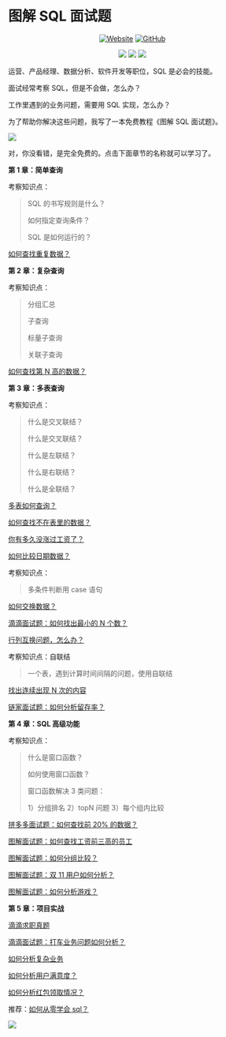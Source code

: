 # **图解 SQL 面试题**

<p align='center'>
<a href="https://houzidata.gitbook.io/sql/" target="_blank"><img alt="Website" src="https://img.shields.io/website?label=%E5%9C%A8%E7%BA%BF%E7%94%B5%E5%AD%90%E4%B9%A6&style=flat-square&down_color=blue&down_message=%E7%82%B9%E8%BF%99%E9%87%8C&up_color=blue&up_message=%E7%82%B9%E8%BF%99%E9%87%8C&url=https%3A%2F%2Flabuladong.gitee.io%2Falgo&logo=Gitea"></a>
<a href="https://github.com/houzidata/Graphical-SQL-interview-questions" target="_blank"><img alt="GitHub" src="https://img.shields.io/github/stars/houzidata/Graphical-SQL-interview-questions?label=Stars&style=flat-square&logo=GitHub"></a>
</p>

<p align='center'>
<a href="https://github.com/houzidata" target="_blank"><img src="https://img.shields.io/badge/作者-@猴子-000000.svg?style=flat-square&logo=GitHub"></a>
<a href="https://www.zhihu.com/people/houziliaorenwu" target="_blank"><img src="https://img.shields.io/badge/%E7%9F%A5%E4%B9%8E-@猴子-000000.svg?style=flat-square&logo=Zhihu"></a>
<a href="(https://mmbiz.qpic.cn/mmbiz_jpg/PnRVMhXvfFLxIWAcpH8WkJcASQH4ndhfSBQdupDEEcrxt9GKsU4nKKMQ4ZRVesnGwDT0jUbsRXt5ywrfmE8pqw/640?wx_fmt=jpeg" target="_blank"><img src="https://img.shields.io/badge/公众号-@猴子数据分析-000000.svg?style=flat-square&logo=WeChat"></a>
</p>

运营、产品经理、数据分析、软件开发等职位，SQL 是必会的技能。  

面试经常考察 SQL，但是不会做，怎么办？  

工作里遇到的业务问题，需要用 SQL 实现，怎么办？

为了帮助你解决这些问题，我写了一本免费教程《图解 SQL 面试题》。

![](https://mmbiz.qpic.cn/mmbiz_png/PnRVMhXvfFJnAZ2YoQlo1AWDyKOlIVQuJib1TBv3AmeqjQ2eyqMdJ57CZtW0qWYdPI7wWunk5KJermttarbia0Gw/640?wx_fmt=png)

对，你没看错，是完全免费的。点击下面章节的名称就可以学习了。


**第 1 章：简单查询**

考察知识点：

> SQL 的书写规则是什么？
> 
> 如何指定查询条件？
> 
> SQL 是如何运行的？

[如何查找重复数据？](./_chapter1_简单查询/图解面试题：如何查找重复数据.md)  

**第 2 章：复杂查询**

考察知识点：

> 分组汇总
> 
> 子查询
> 
> 标量子查询
> 
> 关联子查询

[如何查找第 N 高的数据？](./_chapter2_复杂查询/图解面试题：如何查找第N高的数据.md)  

**第 3 章：多表查询**

考察知识点：

> 什么是交叉联结？
> 
> 什么是交叉联结？
> 
> 什么是左联结？
> 
> 什么是右联结？
> 
> 什么是全联结？

[多表如何查询？](./_chapter3_多表查询/图解面试题：多表如何查询.md)

[如何查找不在表里的数据？](./_chapter3_多表查询/图解面试题：如何查找不在表里的数据.md)

[你有多久没涨过工资了？](./_chapter3_多表查询/图解面试题：你有多久没涨过工资了.md)  

[如何比较日期数据？](./_chapter3_多表查询/图解面试题：如何比较日期数据.md)

考察知识点：

> 多条件判断用 case 语句

[如何交换数据？](./_chapter3_多表查询/图解面试题：如何交换数据.md)

[滴滴面试题：如何找出最小的 N 个数？](./_chapter3_多表查询/滴滴2020年面试题：如何找出最小的N个数.md)

[行列互换问题，怎么办？](./_chapter3_多表查询/图解面试题：行列互换问题，怎么办？送你一个万能模版.md)  

考察知识点：自联结

> 一个表，遇到计算时间间隔的问题，使用自联结

[找出连续出现 N 次的内容](./_chapter3_多表查询/图解面试题：找出连续出现N次的内容.md)

[链家面试题：如何分析留存率？](./_chapter3_多表查询/链家面试题：如何分析留存率.md)

**第 4 章：SQL 高级功能**

考察知识点：

> 什么是窗口函数？
> 
> 如何使用窗口函数？
> 
> 窗口函数解决 3 类问题：
> 
> 1）分组排名 2）topN 问题 3）每个组内比较

[拼多多面试题：如何查找前 20% 的数据？](./_chapter4_SQL高级功能/拼多多面试题.md)  

[图解面试题：如何查找工资前三高的员工](./_chapter4_SQL高级功能/图解面试题：如何查找工资前三高的员工.md)  

[图解面试题：如何分组比较？](./_chapter4_SQL高级功能/图解面试题：如何分组比较.md)  

[图解面试题：双 11 用户如何分析？](./_chapter4_SQL高级功能/图解面试题：双11用户如何分析.md)

[图解面试题：如何分析游戏？](./_chapter4_SQL高级功能/图解面试题：如何分析游戏.md)  

**第 5 章：项目实战**

[滴滴求职真题](./_chapter5_项目实战/图解面试题：滴滴2020求职真题.md)

[滴滴面试题：打车业务问题如何分析？](./_chapter5_项目实战/滴滴面试题：打车业务问题如何分析？.md)

[如何分析复杂业务](./_chapter5_项目实战/电商面试题：如何分析复杂业务.md)

[如何分析用户满意度？](./_chapter5_项目实战/图解面试题：如何分析用户满意度.md)  

[如何分析红包领取情况？](./_chapter5_项目实战/图解面试题：如何分析红包领取情况.md)

推荐：[如何从零学会 sql？](http://mp.weixin.qq.com/s?__biz=MzAxMTMwNTMxMQ==&mid=2649247566&idx=2&sn=5af748b677eb72028764dde0577675fb&chksm=835fc77eb4284e68e8cfe3f08c5a671b9e080b2651f20b40b1c793ffda4042ae43ad8f35a755&scene=21#wechat_redirect)

[![](https://mmbiz.qpic.cn/mmbiz_png/PnRVMhXvfFLIBubXLZVOOMBUS4hIgCM9NkHCauHjz0fOhvaA3TnJWx3N4njnLV1soStKCHq7msnOWNRiaHKBAsA/640?wx_fmt=png)](http://mp.weixin.qq.com/s?__biz=MzAxMTMwNTMxMQ==&mid=2649247566&idx=2&sn=5af748b677eb72028764dde0577675fb&chksm=835fc77eb4284e68e8cfe3f08c5a671b9e080b2651f20b40b1c793ffda4042ae43ad8f35a755&scene=21#wechat_redirect)
